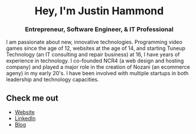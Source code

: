 <h1 align="center">
  <br />
  Hey, I'm Justin Hammond
  <br />
</h1>

<h3 align="center">
  Entrepreneur, Software Engineer, & IT Professional
</h3>

I am passionate about new, innovative technologies. Programming video games since the age of 12, websites at the age of 14, and starting Tuneup Technology (an IT consulting and repair business) at 16, I have years of experience in technology. I co-founded NCR4 (a web design and hosting company) and played a major role in the creation of Nozani (an ecommerce ageny) in my early 20's. I have been involved with multiple startups in both leadership and technology capacities.

## Check me out

* [Website](https://justinpaulhammond.com/)
* [LinkedIn](https://linkedin.com/in/justin-hammond)
* [Blog](https://blog.justinpaulhammond.com/)
